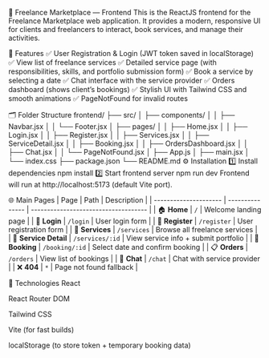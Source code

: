 🌟 Freelance Marketplace — Frontend
This is the ReactJS frontend for the Freelance Marketplace web application.
It provides a modern, responsive UI for clients and freelancers to interact, book services, and manage their activities.

🚀 Features
✅ User Registration & Login (JWT token saved in localStorage)
✅ View list of freelance services
✅ Detailed service page (with responsibilities, skills, and portfolio submission form)
✅ Book a service by selecting a date
✅ Chat interface with the service provider
✅ Orders dashboard (shows client’s bookings)
✅ Stylish UI with Tailwind CSS and smooth animations
✅ PageNotFound for invalid routes

🗂 Folder Structure
frontend/
├── src/
│   ├── components/
│   │   ├── Navbar.jsx
│   │   └── Footer.jsx
│   ├── pages/
│   │   ├── Home.jsx
│   │   ├── Login.jsx
│   │   ├── Register.jsx
│   │   ├── Services.jsx
│   │   ├── ServiceDetail.jsx
│   │   ├── Booking.jsx
│   │   ├── OrdersDashboard.jsx
│   │   ├── Chat.jsx
│   │   └── PageNotFound.jsx
│   ├── App.js
│   ├── main.jsx
│   └── index.css
├── package.json
└── README.md
⚙️ Installation
1️⃣ Install dependencies
npm install
2️⃣ Start frontend server
npm run dev
Frontend will run at http://localhost:5173 (default Vite port).

🌐 Main Pages
| Page                  | Path            | Description                          |
| --------------------- | --------------- | ------------------------------------ |
| 🏠 **Home**           | `/`             | Welcome landing page                 |
| 🔑 **Login**          | `/login`        | User login form                      |
| 📝 **Register**       | `/register`     | User registration form               |
| 💼 **Services**       | `/services`     | Browse all freelance services        |
| 📄 **Service Detail** | `/services/:id` | View service info + submit portfolio |
| 📅 **Booking**        | `/booking/:id`  | Select date and confirm booking      |
| 📋 **Orders**         | `/orders`       | View list of bookings                |
| 💬 **Chat**           | `/chat`         | Chat with service provider           |
| ❌ **404**             | `*`             | Page not found fallback              |

🌟 Technologies
React

React Router DOM

Tailwind CSS

Vite (for fast builds)

localStorage (to store token + temporary booking data)

